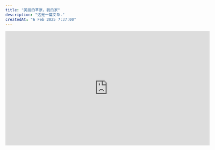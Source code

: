 ```yaml
---
title: "美丽的草原，我的家"
description: "这是一篇文章."
createdAt: "6 Feb 2025 7:37:00"
---
```


<iframe width="640" height="360" src="https://www.youtube.com/embed/cswu9qMeSpI" title="《美丽草原我的家》全网最好听版本" frameborder="0" allow="accelerometer; autoplay; clipboard-write; encrypted-media; gyroscope; picture-in-picture; web-share" referrerpolicy="strict-origin-when-cross-origin" allowfullscreen></iframe>
